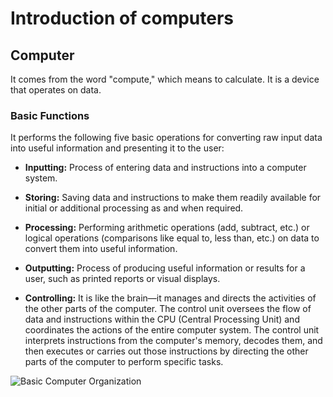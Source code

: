 # Introduction of computers

## Computer

It comes from the word "compute," which means to calculate. It is a device that operates on data.

### Basic Functions

It performs the following five basic operations for converting raw input data into useful information and presenting it to the user:

- **Inputting:** Process of entering data and instructions into a computer system.

- **Storing:** Saving data and instructions to make them readily available for initial or additional processing as and when required.

- **Processing:** Performing arithmetic operations (add, subtract, etc.) or logical operations (comparisons like equal to, less than, etc.) on data to convert them into useful information.

- **Outputting:** Process of producing useful information or results for a user, such as printed reports or visual displays.

- **Controlling:** It is like the brain—it manages and directs the activities of the other parts of the computer. The control unit oversees the flow of data and instructions within the CPU (Central Processing Unit) and coordinates the actions of the entire computer system. The control unit interprets instructions from the computer's memory, decodes them, and then executes or carries out those instructions by directing the other parts of the computer to perform specific tasks.

![Basic Computer Organization](./BasicComputerOrganization.png.jpg)
